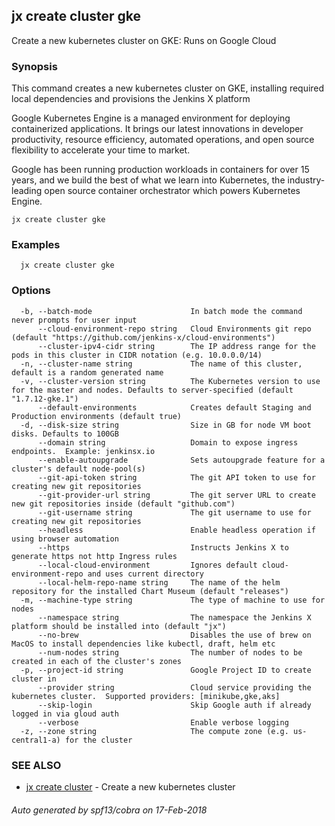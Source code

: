 ## jx create cluster gke

Create a new kubernetes cluster on GKE: Runs on Google Cloud

### Synopsis


This command creates a new kubernetes cluster on GKE, installing required local dependencies and provisions the Jenkins X platform 

Google Kubernetes Engine is a managed environment for deploying containerized applications. It brings our latest innovations in developer productivity, resource efficiency, automated operations, and open source flexibility to accelerate your time to market. 

Google has been running production workloads in containers for over 15 years, and we build the best of what we learn into Kubernetes, the industry-leading open source container orchestrator which powers Kubernetes Engine.

```
jx create cluster gke
```

### Examples

```
  jx create cluster gke
```

### Options

```
  -b, --batch-mode                      In batch mode the command never prompts for user input
      --cloud-environment-repo string   Cloud Environments git repo (default "https://github.com/jenkins-x/cloud-environments")
      --cluster-ipv4-cidr string        The IP address range for the pods in this cluster in CIDR notation (e.g. 10.0.0.0/14)
  -n, --cluster-name string             The name of this cluster, default is a random generated name
  -v, --cluster-version string          The Kubernetes version to use for the master and nodes. Defaults to server-specified (default "1.7.12-gke.1")
      --default-environments            Creates default Staging and Production environments (default true)
  -d, --disk-size string                Size in GB for node VM boot disks. Defaults to 100GB
      --domain string                   Domain to expose ingress endpoints.  Example: jenkinsx.io
      --enable-autoupgrade              Sets autoupgrade feature for a cluster's default node-pool(s)
      --git-api-token string            The git API token to use for creating new git repositories
      --git-provider-url string         The git server URL to create new git repositories inside (default "github.com")
      --git-username string             The git username to use for creating new git repositories
      --headless                        Enable headless operation if using browser automation
      --https                           Instructs Jenkins X to generate https not http Ingress rules
      --local-cloud-environment         Ignores default cloud-environment-repo and uses current directory 
      --local-helm-repo-name string     The name of the helm repository for the installed Chart Museum (default "releases")
  -m, --machine-type string             The type of machine to use for nodes
      --namespace string                The namespace the Jenkins X platform should be installed into (default "jx")
      --no-brew                         Disables the use of brew on MacOS to install dependencies like kubectl, draft, helm etc
      --num-nodes string                The number of nodes to be created in each of the cluster's zones
  -p, --project-id string               Google Project ID to create cluster in
      --provider string                 Cloud service providing the kubernetes cluster.  Supported providers: [minikube,gke,aks]
      --skip-login                      Skip Google auth if already logged in via gloud auth
      --verbose                         Enable verbose logging
  -z, --zone string                     The compute zone (e.g. us-central1-a) for the cluster
```

### SEE ALSO
* [jx create cluster](jx_create_cluster.md)	 - Create a new kubernetes cluster

###### Auto generated by spf13/cobra on 17-Feb-2018
